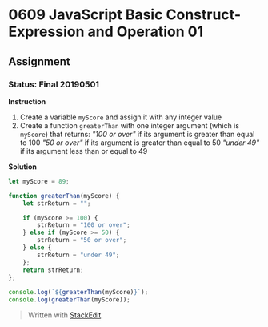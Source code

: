 # 0609 JavaScript Basic Construct- Expression and Operation 01
## Assignment
### Status: Final 20190501

**Instruction**
 1. Create a variable `myScore` and assign it with any integer value
 2. Create a function `greaterThan` with one integer argument (which is `myScore`) that returns: *"100 or over"* if its argument is greater than equal to 100 *"50 or over"* if its argument is greater than equal to 50 *"under 49"* if its argument less than or equal to 49

**Solution**
```JavaScript
let myScore = 89;

function greaterThan(myScore) {
	let strReturn = "";

	if (myScore >= 100) {
		strReturn = "100 or over";
	} else if (myScore >= 50) {
		strReturn = "50 or over";
	} else {
		strReturn = "under 49";
	};
	return strReturn;
};
 
console.log(`${greaterThan(myScore)}`);
console.log(greaterThan(myScore));
```

> Written with [StackEdit](https://stackedit.io/).